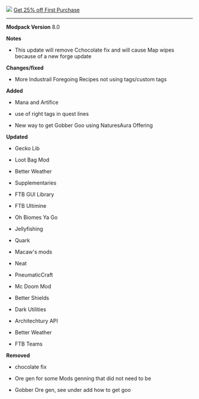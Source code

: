 ![](https://www.bisecthosting.com/images/CF/Monumental_Experience/BH_ME_PromoCard.png "")
[Get 25% off First Purchase](https://bisecthosting.com/BedrockLegends "")


---------------------------------------------------------------------------------------------

**Modpack Version**
8.0

**Notes**
- This update will remove Cchocolate fix and will cause Map wipes because of a new forge update

**Changes/fixed**
- More Industrail Foregoing Recipes not using tags/custom tags


**Added**

- Mana and Artifice

- use of right tags in quest lines

- New way to get Gobber Goo using NaturesAura Offering

**Updated**

- Gecko Lib

- Loot Bag Mod

- Better Weather

- Supplementaries

- FTB GUI Library

- FTB Ultimine

- Oh Biomes Ya Go

- Jellyfishing

- Quark

- Macaw's mods

- Neat

- PneumaticCraft

- Mc Doom Mod

- Better Shields

- Dark Utilities

- Architechtury API

- Better Weather

- FTB Teams

**Removed**

- chocolate fix

- Ore gen for some Mods genning that did not need to be

- Gobber Ore gen, see under add how to get goo
